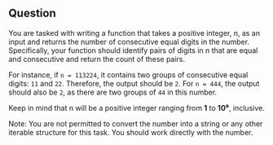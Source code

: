 ## Question

You are tasked with writing a function that takes a positive integer, n, as an input and returns the number of consecutive equal digits in the number. Specifically, your function should identify pairs of digits in n that are equal and consecutive and return the count of these pairs.

For instance, if `n = 113224`, it contains two groups of consecutive equal digits: `11` and `22`. Therefore, the output should be `2`. For `n = 444`, the output should also be `2`, as there are two groups of `44` in this number.

Keep in mind that n will be a positive integer ranging from **1** to **10⁸**, inclusive.

Note: You are not permitted to convert the number into a string or any other iterable structure for this task. You should work directly with the number.
